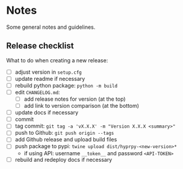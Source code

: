 # Notes

Some general notes and guidelines.

## Release checklist

What to do when creating a new release:

- [ ] adjust version in `setup.cfg`
- [ ] update readme if necessary
- [ ] rebuild python package: `python -m build`
- [ ] edit `CHANGELOG.md`:
    - [ ] add release notes for version (at the top)
    - [ ] add link to version comparison (at the bottom)
- [ ] update docs if necessary
- [ ] commit
- [ ] tag commit: `git tag -a 'vX.X.X' -m "Version X.X.X <summary>"`
- [ ] push to Github: `git push origin --tags`
- [ ] add Github release and upload build files
- [ ] push package to pypi: `twine upload dist/hyprpy-<new-version>*`
    - if using API: username `__token__` and password `<API-TOKEN>`
- [ ] rebuild and redeploy docs if necessary
